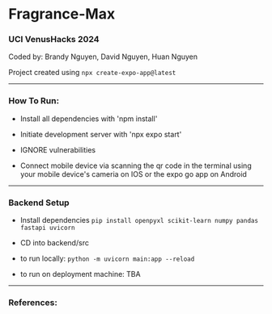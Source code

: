 # Fragrance-Max
### UCI VenusHacks 2024 
Coded by: Brandy Nguyen, David Nguyen, Huan Nguyen

Project created using `npx create-expo-app@latest`

---
### How To Run:

- Install all dependencies with 'npm install'

- Initiate development server with 'npx expo start'

- IGNORE vulnerabilities

- Connect mobile device via scanning the qr code in the terminal using your mobile device's cameria on IOS or the expo go app on Android

---
### Backend Setup

- Install dependencies `pip install openpyxl scikit-learn numpy pandas fastapi uvicorn`

- CD into backend/src

- to run locally: `python -m uvicorn main:app --reload`

- to run on deployment machine: TBA
---
### References: